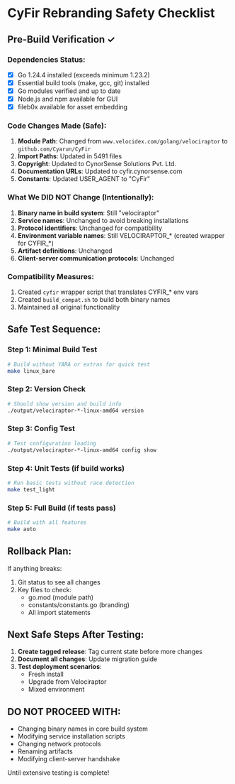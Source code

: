 # CyFir Rebranding Safety Checklist

## Pre-Build Verification ✓

### Dependencies Status:
- [x] Go 1.24.4 installed (exceeds minimum 1.23.2)
- [x] Essential build tools (make, gcc, git) installed
- [x] Go modules verified and up to date
- [x] Node.js and npm available for GUI
- [x] fileb0x available for asset embedding

### Code Changes Made (Safe):
1. **Module Path**: Changed from `www.velocidex.com/golang/velociraptor` to `github.com/Cyarun/CyFir`
2. **Import Paths**: Updated in 5491 files
3. **Copyright**: Updated to CynorSense Solutions Pvt. Ltd.
4. **Documentation URLs**: Updated to cyfir.cynorsense.com
5. **Constants**: Updated USER_AGENT to "CyFir"

### What We DID NOT Change (Intentionally):
1. **Binary name in build system**: Still "velociraptor" 
2. **Service names**: Unchanged to avoid breaking installations
3. **Protocol identifiers**: Unchanged for compatibility
4. **Environment variable names**: Still VELOCIRAPTOR_* (created wrapper for CYFIR_*)
5. **Artifact definitions**: Unchanged
6. **Client-server communication protocols**: Unchanged

### Compatibility Measures:
1. Created `cyfir` wrapper script that translates CYFIR_* env vars
2. Created `build_compat.sh` to build both binary names
3. Maintained all original functionality

## Safe Test Sequence:

### Step 1: Minimal Build Test
```bash
# Build without YARA or extras for quick test
make linux_bare
```

### Step 2: Version Check
```bash
# Should show version and build info
./output/velociraptor-*-linux-amd64 version
```

### Step 3: Config Test
```bash
# Test configuration loading
./output/velociraptor-*-linux-amd64 config show
```

### Step 4: Unit Tests (if build works)
```bash
# Run basic tests without race detection
make test_light
```

### Step 5: Full Build (if tests pass)
```bash
# Build with all features
make auto
```

## Rollback Plan:

If anything breaks:
1. Git status to see all changes
2. Key files to check:
   - go.mod (module path)
   - constants/constants.go (branding)
   - All import statements

## Next Safe Steps After Testing:

1. **Create tagged release**: Tag current state before more changes
2. **Document all changes**: Update migration guide
3. **Test deployment scenarios**: 
   - Fresh install
   - Upgrade from Velociraptor
   - Mixed environment

## DO NOT PROCEED WITH:
- Changing binary names in core build system
- Modifying service installation scripts
- Changing network protocols
- Renaming artifacts
- Modifying client-server handshake

Until extensive testing is complete!